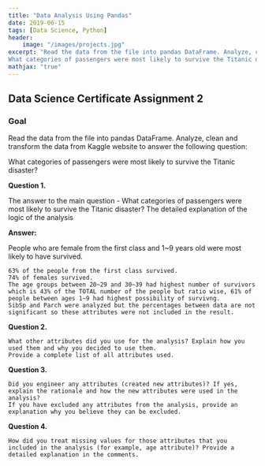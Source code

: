 ```yaml
---
title: "Data Analysis Using Pandas"
date: 2019-06-15
tags: [Data Science, Python]
header:
    image: "/images/projects.jpg"
excerpt: "Read the data from the file into pandas DataFrame. Analyze, clean and transform the data to answer the following question:
What categories of passengers were most likely to survive the Titanic disaster?"
mathjax: "true"
---
```


## Data Science Certificate Assignment 2
### Goal
Read the data from the file into pandas DataFrame. Analyze, clean and transform the data from Kaggle website to answer the following question:

What categories of passengers were most likely to survive the Titanic disaster?

**Question 1.**

The answer to the main question - What categories of passengers were most likely to survive the Titanic disaster?
The detailed explanation of the logic of the analysis

**Answer:**

People who are female from the first class and 1~9 years old were most likely to have survived.

    63% of the people from the first class survived.
    74% of females survived.
    The age groups between 20~29 and 30~39 had highest number of survivors which is 43% of the TOTAL number of the people but ratio wise, 61% of people between ages 1~9 had highest possibility of survivng.
    SibSp and Parch were analyzed but the percentages between data are not significant so these attributes were not included in the result.

**Question 2.**

    What other attributes did you use for the analysis? Explain how you used them and why you decided to use them.
    Provide a complete list of all attributes used.

**Question 3.**

    Did you engineer any attributes (created new attributes)? If yes, explain the rationale and how the new attributes were used in the analysis?
    If you have excluded any attributes from the analysis, provide an explanation why you believe they can be excluded.

**Question 4.**

    How did you treat missing values for those attributes that you included in the analysis (for example, age attribute)? Provide a detailed explanation in the comments.

